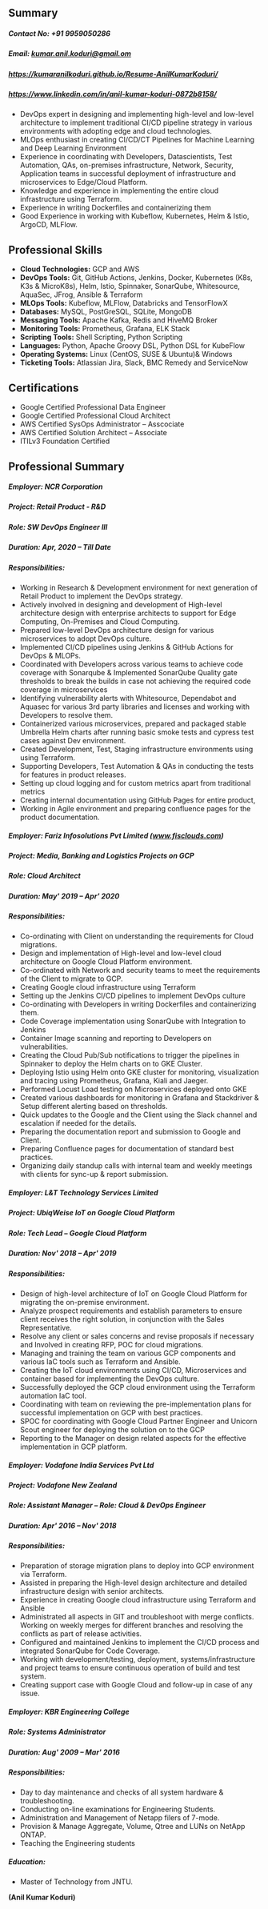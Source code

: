 ## Summary

##### Contact No: +91 9959050286
##### Email: kumar.anil.koduri@gmail.om

##### https://kumaranilkoduri.github.io/Resume-AnilKumarKoduri/
##### https://www.linkedin.com/in/anil-kumar-koduri-0872b8158/

* DevOps expert in designing and implementing high-level and low-level architecture to implement traditional CI/CD pipeline strategy in various environments with adopting edge and cloud technologies.
* MLOps enthusiast in creating CI/CD/CT Pipelines for Machine Learning and Deep Learning Environment
* Experience in coordinating with Developers, Datascientists, Test Automation, QAs, on-premises infrastructure, Network, Security, Application teams in successful deployment of infrastructure and microservices to Edge/Cloud Platform.
* Knowledge and experience in implementing the entire cloud infrastructure using Terraform.
* Experience in writing Dockerfiles and containerizing them
* Good Experience in working with Kubeflow, Kubernetes, Helm & Istio, ArgoCD, MLFlow.

## Professional Skills

* **Cloud Technologies:**	GCP and AWS
* **DevOps Tools:**	Git, GitHub Actions, Jenkins, Docker, Kubernetes (K8s, K3s & MicroK8s), Helm, Istio, Spinnaker, SonarQube, Whitesource, AquaSec, JFrog, Ansible & Terraform
* **MLOps Tools:**	Kubeflow, MLFlow, Databricks and TensorFlowX	
* **Databases:**	MySQL, PostGreSQL, SQLite, MongoDB
* **Messaging Tools:**	Apache Kafka, Redis and HiveMQ Broker
* **Monitoring Tools:**		Prometheus, Grafana, ELK Stack
* **Scripting Tools:**		Shell Scripting, Python Scripting
* **Languages:**			Python, Apache Groovy DSL, Python DSL for KubeFlow
* **Operating Systems:**		Linux (CentOS, SUSE & Ubuntu)& Windows
* **Ticketing Tools:**		Atlassian Jira, Slack, BMC Remedy and ServiceNow

## Certifications
*	Google Certified Professional Data Engineer
*	Google Certified Professional Cloud Architect 
*	AWS Certified SysOps Administrator – Asscociate
*	AWS Certified Solution Architect – Associate
*	ITILv3 Foundation Certified

## Professional Summary

##### Employer: 	NCR Corporation
##### Project:	Retail Product	- R&D
##### Role: 		SW DevOps Engineer III
##### Duration:  	Apr, 2020 – Till Date
##### Responsibilities:

* Working in Research & Development environment for next generation of Retail Product to implement the DevOps strategy.
* Actively involved in designing and development of High-level architecture design with enterprise architects to support for Edge Computing, On-Premises and Cloud Computing.
* Prepared low-level DevOps architecture design for various microservices to adopt DevOps culture.
* Implemented CI/CD pipelines using Jenkins & GitHub Actions for DevOps & MLOPs.
* Coordinated with Developers across various teams to achieve code coverage with Sonarqube & Implemented SonarQube Quality gate thresholds to break the builds in case not achieving the required code coverage in microservices
* Identifying vulnerability alerts with Whitesource, Dependabot and Aquasec for various 3rd party libraries and licenses and working with Developers to resolve them.
* Containerized various microservices, prepared and packaged stable Umbrella Helm charts after running basic smoke tests and cypress test cases against Dev environment.
* Created Development, Test, Staging infrastructure environments using using Terraform.
* Supporting Developers, Test Automation & QAs in conducting the tests for features in product releases.
* Setting up cloud logging and for custom metrics apart from traditional metrics
* Creating internal documentation using GitHub Pages for entire product,
* Working in Agile environment and preparing confluence pages for the product documentation.

##### Employer: 	Fariz Infosolutions Pvt Limited (www.fisclouds.com)
##### Project:	Media, Banking and Logistics Projects on GCP	
##### Role: 		Cloud Architect
##### Duration:  	May' 2019 – Apr' 2020
##### Responsibilities:

* Co-ordinating with Client on understanding the requirements for Cloud migrations.
* Design and implementation of High-level and low-level cloud architecture on Google Cloud Platform environment.
* Co-ordinated with Network and security teams to meet the requirements of the Client to migrate to GCP.
* Creating Google cloud infrastructure using Terraform
* Setting up the Jenkins CI/CD pipelines to implement DevOps culture
* Co-ordinating with Developers in writing Dockerfiles and containerizing them.
* Code Coverage implementation using SonarQube with Integration to Jenkins
* Container Image scanning and reporting to Developers on vulnerabilities.
* Creating the Cloud Pub/Sub notifications to trigger the pipelines in Spinnaker to deploy the Helm charts on to GKE Cluster.
* Deploying Istio using Helm onto GKE cluster for monitoring, visualization and tracing using Prometheus, Grafana, Kiali and Jaeger.
* Performed Locust Load testing on Microservices deployed onto GKE
* Created various dashboards for monitoring in Grafana and Stackdriver & Setup different alerting based on thresholds.
* Quick updates to the Google and the Client using the Slack channel and escalation if needed for the details.
* Preparing the documentation report and submission to Google and Client.
* Preparing Confluence pages for documentation of standard best practices.
* Organizing daily standup calls with internal team and weekly meetings with clients for sync-up & report submission. 

##### Employer: 	L&T Technology Services Limited
##### Project:	UbiqWeise IoT on Google Cloud Platform	
##### Role: 		Tech Lead – Google Cloud Platform
##### Duration:  	Nov' 2018 – Apr' 2019
##### Responsibilities:

* Design of high-level architecture of IoT on Google Cloud Platform for migrating the on-premise environment. 
* Analyze prospect requirements and establish parameters to ensure client receives the right solution, in conjunction with the Sales Representative.
* Resolve any client or sales concerns and revise proposals if necessary and Involved in creating RFP, POC for cloud migrations.
* Managing and training the team on various GCP components and various IaC tools such as Terraform and Ansible.
* Creating the IoT cloud environments using CI/CD, Microservices and container based for implementing the DevOps culture.
* Successfully deployed the GCP cloud environment using the Terraform automation IaC tool.
* Coordinating with team on reviewing the pre-implementation plans for successful implementation on GCP with best practices.
* SPOC for coordinating with Google Cloud Partner Engineer and Unicorn Scout engineer for deploying the solution on to the GCP
* Reporting to the Manager on design related aspects for the effective implementation in GCP platform.

##### Employer:	Vodafone India Services Pvt Ltd
##### Project:	Vodafone New Zealand
##### Role: 		Assistant Manager – Role: Cloud & DevOps Engineer
##### Duration:  	Apr' 2016 – Nov' 2018
##### Responsibilities:

* Preparation of storage migration plans to deploy into GCP environment via Terraform.
* Assisted in preparing the High-level design architecture and detailed infrastructure design with senior architects.
* Experience in creating Google cloud infrastructure using Terraform and Ansible
* Administrated all aspects in GIT and troubleshoot with merge conflicts. Working on weekly merges for different branches and resolving the conflicts as part of release activities.
* Configured and maintained Jenkins to implement the CI/CD process and integrated SonarQube for Code Coverage.
* Working with development/testing, deployment, systems/infrastructure and project teams to ensure continuous operation of build and test system. 
* Creating support case with Google Cloud and follow-up in case of any issue.

##### Employer: 	KBR Engineering College
##### Role: 		Systems Administrator
##### Duration:  	Aug' 2009 – Mar' 2016
##### Responsibilities:

* Day to day maintenance and checks of all system hardware & troubleshooting.
* Conducting on-line examinations for Engineering Students.
* Administration and Management of Netapp filers of 7-mode.  
* Provision & Manage Aggregate, Volume, Qtree and LUNs on NetApp ONTAP. 
* Teaching the Engineering students

##### Education:

* Master of Technology from JNTU.





**(Anil Kumar Koduri)**
